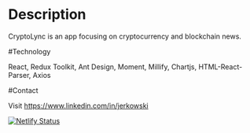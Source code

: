 # Description

CryptoLync is an app focusing on cryptocurrency and blockchain news.

#Technology

React, Redux Toolkit, Ant Design, Moment, Millify, Chartjs, HTML-React-Parser, Axios

#Contact

Visit https://www.linkedin.com/in/jerkowski 

[![Netlify Status](https://api.netlify.com/api/v1/badges/22ee7362-e362-4e82-a3d6-dfda2d84e441/deploy-status)](https://app.netlify.com/sites/cryptolync/deploys)
